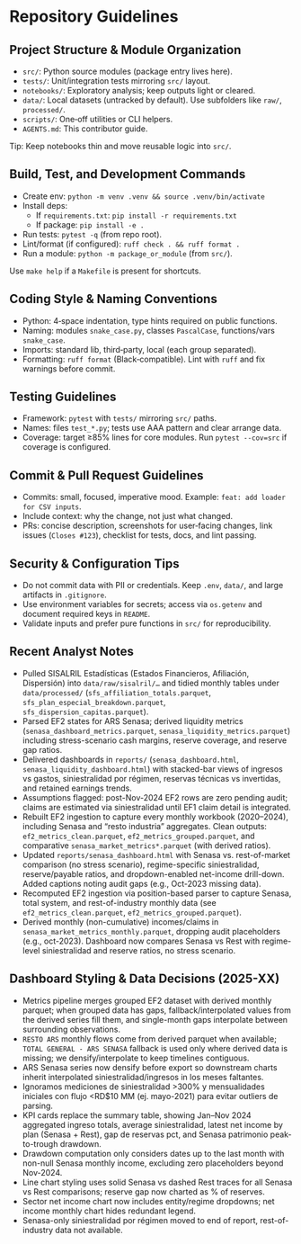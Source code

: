 # Repository Guidelines

## Project Structure & Module Organization
- `src/`: Python source modules (package entry lives here).
- `tests/`: Unit/integration tests mirroring `src/` layout.
- `notebooks/`: Exploratory analysis; keep outputs light or cleared.
- `data/`: Local datasets (untracked by default). Use subfolders like `raw/`, `processed/`.
- `scripts/`: One‑off utilities or CLI helpers.
- `AGENTS.md`: This contributor guide.

Tip: Keep notebooks thin and move reusable logic into `src/`.

## Build, Test, and Development Commands
- Create env: `python -m venv .venv && source .venv/bin/activate`
- Install deps:
  - If `requirements.txt`: `pip install -r requirements.txt`
  - If package: `pip install -e .`
- Run tests: `pytest -q` (from repo root).
- Lint/format (if configured): `ruff check . && ruff format .`
- Run a module: `python -m package_or_module` (from `src/`).

Use `make help` if a `Makefile` is present for shortcuts.

## Coding Style & Naming Conventions
- Python: 4‑space indentation, type hints required on public functions.
- Naming: modules `snake_case.py`, classes `PascalCase`, functions/vars `snake_case`.
- Imports: standard lib, third‑party, local (each group separated).
- Formatting: `ruff format` (Black‑compatible). Lint with `ruff` and fix warnings before commit.

## Testing Guidelines
- Framework: `pytest` with `tests/` mirroring `src/` paths.
- Names: files `test_*.py`; tests use AAA pattern and clear arrange data.
- Coverage: target ≥85% lines for core modules. Run `pytest --cov=src` if coverage is configured.

## Commit & Pull Request Guidelines
- Commits: small, focused, imperative mood. Example: `feat: add loader for CSV inputs`.
- Include context: why the change, not just what changed.
- PRs: concise description, screenshots for user‑facing changes, link issues (`Closes #123`), checklist for tests, docs, and lint passing.

## Security & Configuration Tips
- Do not commit data with PII or credentials. Keep `.env`, `data/`, and large artifacts in `.gitignore`.
- Use environment variables for secrets; access via `os.getenv` and document required keys in `README`.
- Validate inputs and prefer pure functions in `src/` for reproducibility.


## Recent Analyst Notes
- Pulled SISALRIL Estadísticas (Estados Financieros, Afiliación, Dispersión) into `data/raw/sisalril/…` and tidied monthly tables under `data/processed/` (`sfs_affiliation_totals.parquet`, `sfs_plan_especial_breakdown.parquet`, `sfs_dispersion_capitas.parquet`).
- Parsed EF2 states for ARS Senasa; derived liquidity metrics (`senasa_dashboard_metrics.parquet`, `senasa_liquidity_metrics.parquet`) including stress-scenario cash margins, reserve coverage, and reserve gap ratios.
- Delivered dashboards in `reports/` (`senasa_dashboard.html`, `senasa_liquidity_dashboard.html`) with stacked-bar views of ingresos vs gastos, siniestralidad por régimen, reservas técnicas vs invertidas, and retained earnings trends.
- Assumptions flagged: post-Nov-2024 EF2 rows are zero pending audit; claims are estimated via siniestralidad until EF1 claim detail is integrated.
- Rebuilt EF2 ingestion to capture every monthly workbook (2020–2024), including Senasa and “resto industria” aggregates. Clean outputs: `ef2_metrics_clean.parquet`, `ef2_metrics_grouped.parquet`, and comparative `senasa_market_metrics*.parquet` (with derived ratios).
- Updated `reports/senasa_dashboard.html` with Senasa vs. rest-of-market comparison (no stress scenario), regime-specific siniestralidad, reserve/payable ratios, and dropdown-enabled net-income drill-down. Added captions noting audit gaps (e.g., Oct-2023 missing data).
- Recomputed EF2 ingestion via position-based parser to capture Senasa, total system, and rest-of-industry monthly data (see `ef2_metrics_clean.parquet`, `ef2_metrics_grouped.parquet`).
- Derived monthly (non-cumulative) incomes/claims in `senasa_market_metrics_monthly.parquet`, dropping audit placeholders (e.g., oct-2023). Dashboard now compares Senasa vs Rest with regime-level siniestralidad and reserve ratios, no stress scenario.

## Dashboard Styling & Data Decisions (2025-XX)
- Metrics pipeline merges grouped EF2 dataset with derived monthly parquet; when grouped data has gaps, fallback/interpolated values from the derived series fill them, and single-month gaps interpolate between surrounding observations.
- `RESTO ARS` monthly flows come from derived parquet when available; `TOTAL GENERAL - ARS SENASA` fallback is used only where derived data is missing; we densify/interpolate to keep timelines contiguous.
- ARS Senasa series now densify before export so downstream charts inherit interpolated siniestralidad/ingresos in los meses faltantes.
- Ignoramos mediciones de siniestralidad >300% y mensualidades iniciales con flujo <RD$10 MM (ej. mayo-2021) para evitar outliers de parsing.
- KPI cards replace the summary table, showing Jan–Nov 2024 aggregated ingreso totals, average siniestralidad, latest net income by plan (Senasa + Rest), gap de reservas pct, and Senasa patrimonio peak-to-trough drawdown.
- Drawdown computation only considers dates up to the last month with non-null Senasa monthly income, excluding zero placeholders beyond Nov-2024.
- Line chart styling uses solid Senasa vs dashed Rest traces for all Senasa vs Rest comparisons; reserve gap now charted as % of reserves.
- Sector net income chart now includes entity/regime dropdowns; net income monthly chart hides redundant legend.
- Senasa-only siniestralidad por régimen moved to end of report, rest-of-industry data not available.
